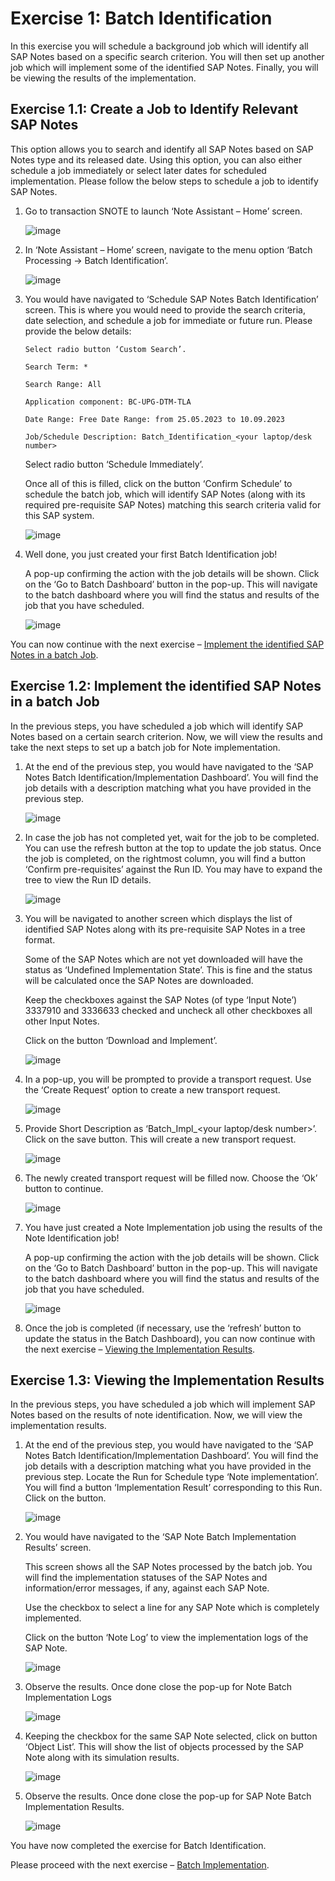 # Exercise 1: Batch Identification 
In this exercise you will schedule a background job which will identify all SAP Notes based on a specific search criterion. You will then set up another job which will implement some of the identified SAP Notes. Finally, you will be viewing the results of the implementation.

## Exercise 1.1: Create a Job to Identify Relevant SAP Notes

This option allows you to search and identify all SAP Notes based on SAP Notes type and its released date. Using this option, you can also either schedule a job immediately or select later dates for scheduled implementation. Please follow the below steps to schedule a job to identify SAP Notes.

1.	Go to transaction SNOTE to launch ‘Note Assistant – Home’ screen.

    ![image](https://github.com/SAP-samples/teched2023-DT261/assets/144778626/1612939f-4e89-4a40-8609-acde33a2aa91)


2.	In ‘Note Assistant – Home’ screen, navigate to the menu option ‘Batch Processing -> Batch Identification’.

  	![image](https://github.com/SAP-samples/teched2023-DT261/assets/144778626/64177b57-8cd9-4aa1-94bd-32037c47315a)


4.	You would have navigated to ‘Schedule SAP Notes Batch Identification’ screen. This is where you would need to provide the search criteria, date selection, and schedule a job for immediate or future run. 
    Please provide the below details:
  	
        Select radio button ‘Custom Search’.

  	    Search Term: *

  	    Search Range: All

  	    Application component: BC-UPG-DTM-TLA

  	    Date Range: Free Date Range: from 25.05.2023 to 10.09.2023

  	    Job/Schedule Description: Batch_Identification_<your laptop/desk number>

  	Select radio button ‘Schedule Immediately’.

    Once all of this is filled, click on the button ‘Confirm Schedule’ to schedule the batch job, which will identify SAP Notes (along with its required pre-requisite SAP Notes) matching this search criteria valid for this SAP system.

  	 ![image](https://github.com/SAP-samples/teched2023-DT261/assets/144778626/80a651e5-8142-4f07-970e-d7784dbc2937)

 
6.	Well done, you just created your first Batch Identification job!

    A pop-up confirming the action with the job details will be shown. Click on the ‘Go to Batch Dashboard’ button in the pop-up. This will navigate to the batch dashboard where you will find the status and results of the job that you have scheduled.

  	 ![image](https://github.com/SAP-samples/teched2023-DT261/assets/144778626/33b78ad8-a899-41f8-b956-0f645e7792d8)
 

You can now continue with the next exercise – [Implement the identified SAP Notes in a batch Job](exercises/ex1#implement-the-identified-sap-notes-in-a-batch-job).
 

## Exercise 1.2: Implement the identified SAP Notes in a batch Job

In the previous steps, you have scheduled a job which will identify SAP Notes based on a certain search criterion. Now, we will view the results and take the next steps to set up a batch job for Note implementation.  
1.	At the end of the previous step, you would have navigated to the ‘SAP Notes Batch Identification/Implementation Dashboard’. You will find the job details with a description matching what you have provided in the previous step.

  	 ![image](https://github.com/SAP-samples/teched2023-DT261/assets/144778626/8f2b2df9-7fe5-4f89-9d76-5a9abd300448)

 
3.	In case the job has not completed yet, wait for the job to be completed. You can use the refresh button at the top to update the job status. Once the job is completed, on the rightmost column, you will find a button ‘Confirm pre-requisites’ against the Run ID. You may have to expand the tree to view the Run ID details. 

  	 ![image](https://github.com/SAP-samples/teched2023-DT261/assets/144778626/826a5192-f9d0-44ff-9c58-fc99a3c7a3c1)
 

5.	You will be navigated to another screen which displays the list of identified SAP Notes along with its pre-requisite SAP Notes in a tree format. 

    Some of the SAP Notes which are not yet downloaded will have the status as ‘Undefined Implementation State’. This is fine and the status will be calculated once the SAP Notes are downloaded.

    Keep the checkboxes against the SAP Notes (of type ‘Input Note’) 3337910 and 3336633 checked and uncheck all other checkboxes all other Input Notes.

    Click on the button ‘Download and Implement’.

  	 ![image](https://github.com/SAP-samples/teched2023-DT261/assets/144778626/681552bf-c1a4-4856-8eb4-b420c469856d)

 

7.	In a pop-up, you will be prompted to provide a transport request. Use the ‘Create Request’ option to create a new transport request.

  	  ![image](https://github.com/SAP-samples/teched2023-DT261/assets/144778626/b87b8cc1-3a01-4f23-98f9-5cffb46933d8)


9.	Provide Short Description as ‘Batch_Impl_<your laptop/desk number>’. Click on the save button. This will create a new transport request.

  	  ![image](https://github.com/SAP-samples/teched2023-DT261/assets/144778626/1f8f27f7-c5de-476b-93ad-e1cc232d8eb2)


11.	The newly created transport request will be filled now. Choose the ‘Ok’ button to continue.
  
    ![image](https://github.com/SAP-samples/teched2023-DT261/assets/144778626/39ed545b-e2c1-444d-8792-2b3104df9523)


12.	You have just created a Note Implementation job using the results of the Note Identification job!

    A pop-up confirming the action with the job details will be shown. Click on the ‘Go to Batch Dashboard’ button in the pop-up. This will navigate to the batch dashboard where you will find the status and results of the job that you have scheduled.

   	  ![image](https://github.com/SAP-samples/teched2023-DT261/assets/144778626/495718dd-1e64-4d29-9bb5-b91497e2d79c)


14.	Once the job is completed (if necessary, use the ‘refresh’ button to update the status in the Batch Dashboard), you can now continue with the next exercise – [Viewing the Implementation Results](exercises/ex1#viewing-the-implementation-results).
 
## Exercise 1.3: Viewing the Implementation Results
In the previous steps, you have scheduled a job which will implement SAP Notes based on the results of note identification. Now, we will view the implementation results.

1.	At the end of the previous step, you would have navigated to the ‘SAP Notes Batch Identification/Implementation Dashboard’. You will find the job details with a description matching what you have provided in the previous step. Locate the Run for Schedule type ‘Note implementation’. You will find a button ‘Implementation Result’ corresponding to this Run. Click on the button.

  	  ![image](https://github.com/SAP-samples/teched2023-DT261/assets/144778626/9142ba0a-227a-4ee5-8369-3da1b6b8220c)


3.	You would have navigated to the ‘SAP Note Batch Implementation Results’ screen. 

    This screen shows all the SAP Notes processed by the batch job. You will find the implementation statuses of the SAP Notes and information/error messages, if any, against each SAP Note.

    Use the checkbox to select a line for any SAP Note which is completely implemented. 

    Click on the button ‘Note Log’ to view the implementation logs of the SAP Note.

  	![image](https://github.com/SAP-samples/teched2023-DT261/assets/144778626/b81c1cad-37a2-4fe7-8794-b16318eff939)

 

5.	Observe the results. Once done close the pop-up for Note Batch Implementation Logs

  	![image](https://github.com/SAP-samples/teched2023-DT261/assets/144778626/f3e17cb7-ac3a-490e-85f2-1849a6fe46f5)


7.	Keeping the checkbox for the same SAP Note selected, click on button ‘Object List’. This will show the list of objects processed by the SAP Note along with its simulation results.

  	![image](https://github.com/SAP-samples/teched2023-DT261/assets/144778626/41e93777-7c3d-4517-99aa-d1f9de8d3d87)


9.	Observe the results. Once done close the pop-up for SAP Note Batch Implementation Results.

  	![image](https://github.com/SAP-samples/teched2023-DT261/assets/144778626/d727ed96-cef7-429b-b354-f0869ae27d9a)


You have now completed the exercise for Batch Identification. 

Please proceed with the next exercise – [Batch Implementation](../ex2/README.md).

